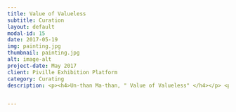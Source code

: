 ```yaml
---
title: Value of Valueless
subtitle: Curation
layout: default
modal-id: 15
date: 2017-05-19
img: painting.jpg
thumbnail: painting.jpg
alt: image-alt
project-date: May 2017
client: Piville Exhibition Platform
category: Curating
description: <p><h4>Un-than Ma-than, " Value of Valueless" </h4></p> <p> I usually do a lot of "useless things". I make installation art and drawings. There are tons of drawings at home that are covered in dust, but I still make sketches. One day, I began to question these behaviors. Why am I  carried away by these personal works of art rather than on productive works that society pursues for weigh the profitability of it? What kind of attraction keeps people from continuing their own creative activities? I arranged an exhibition on curiosity and desire to collect their works and interview them.</p> <p>I collected works from people who created their works by making their own 'obnoxious things'. Some of the exhibitors made songs, and some made card games out of Korea’s political issues. The works of so many people gathered: people who gives handmade calendar to acquaintances, people who makes beautiful earrings, people who paints, people who writes poetry, calligraphy,  makes magazines, and so on.</p> <p>All the works contained the enthusiasm and vitality of the creator. Now, in the gray city, the creations exude a unique energy. Their energy is conveyed to the audience. One of my acquaintances rated it as the best among all exhibition works he had seen recently. In a city without color, he said, "I felt energy and a unique concentration and enthusiasm of the artists.”</p> <p>I think that perhaps what is judged to be useless and worthless is more worthy to an individual’s life than reasonable calculations. The present age pursues rational human character. They say to plan before acting and invest in something economically valuable. But the activities that make our lives colorful are never 'profitable'. Even if others say it is useless, it is not the case for the parties. 'Obnoxious things', ‘hobbies’, and 'parties' bring enthusiasm to the daily life. 'Obnoxious things' are never worthless. It gives us the power to infuse life into our lives and lead it in our own way. It stimulates other stimuli and senses in life.</p>


---
```


